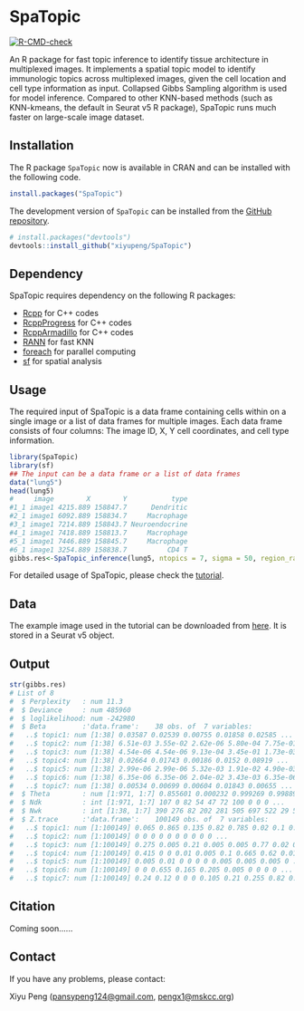 SpaTopic
=======

  <!-- badges: start -->
  [![R-CMD-check](https://github.com/xiyupeng/SpaTopic/actions/workflows/R-CMD-check.yaml/badge.svg)](https://github.com/xiyupeng/SpaTopic/actions/workflows/R-CMD-check.yaml)
  <!-- badges: end -->

An R package for fast topic inference to identify tissue architecture in multiplexed images.
It implements a spatial topic model to identify immunologic topics across multiplexed images, given the cell location and cell type information as input.
Collapsed Gibbs Sampling algorithm is used for model inference.
Compared to other KNN-based methods (such as KNN-kmeans, the default in Seurat v5 R package), SpaTopic runs much faster on large-scale image dataset.


## Installation

The R package `SpaTopic` now is available in CRAN and can be installed with the following code.

``` r
install.packages("SpaTopic")
```

The development version of `SpaTopic` can be installed from the [GitHub repository](https://github.com/xiyupeng/SpaTopic).

``` r
# install.packages("devtools")
devtools::install_github("xiyupeng/SpaTopic")
```

## Dependency

SpaTopic requires dependency on the following R packages:

- [Rcpp]( https://cran.r-project.org/package=Rcpp)  for C++ codes
- [RcppProgress](https://cran.r-project.org/package=RcppProgress) for C++ codes
- [RcppArmadillo](https://cran.r-project.org/package=RcppArmadillo) for C++ codes
- [RANN](https://cran.r-project.org/package=RANN) for fast KNN 
- [foreach](https://cran.r-project.org/package=foreach)  for parallel computing
- [sf](https://cran.r-project.org/package=sf) for spatial analysis

## Usage

The required input of SpaTopic is a data frame containing cells within on a single image or a list of data frames for multiple images. Each data frame consists of four columns: The image ID, X, Y cell coordinates, and cell type information. 

``` r
library(SpaTopic)
library(sf)
## The input can be a data frame or a list of data frames
data("lung5")
head(lung5)
#     image        X        Y           type
#1_1 image1 4215.889 158847.7      Dendritic
#2_1 image1 6092.889 158834.7     Macrophage
#3_1 image1 7214.889 158843.7 Neuroendocrine
#4_1 image1 7418.889 158813.7     Macrophage
#5_1 image1 7446.889 158845.7     Macrophage
#6_1 image1 3254.889 158838.7          CD4 T
gibbs.res<-SpaTopic_inference(lung5, ntopics = 7, sigma = 50, region_radius = 400)
```

For detailed usage of SpaTopic,
please check the [tutorial](https://xiyupeng.github.io/SpaTopic/).

## Data

The example image used in the tutorial can be downloaded from [here](https://drive.google.com/drive/folders/1_mJUjzQXWgUZlwUaLq0HKxX-aqgiQ8eD?usp=sharing).
It is stored in a Seurat v5 object. 

## Output

``` r
str(gibbs.res)
# List of 8
#  $ Perplexity   : num 11.3
#  $ Deviance     : num 485960
#  $ loglikelihood: num -242980
#  $ Beta         :'data.frame':	38 obs. of  7 variables:
#   ..$ topic1: num [1:38] 0.03587 0.02539 0.00755 0.01858 0.02585 ...
#   ..$ topic2: num [1:38] 6.51e-03 3.55e-02 2.62e-06 5.80e-04 7.75e-01 ...
#   ..$ topic3: num [1:38] 4.54e-06 4.54e-06 9.13e-04 3.45e-01 1.73e-03 ...
#   ..$ topic4: num [1:38] 0.02664 0.01743 0.00186 0.0152 0.08919 ...
#   ..$ topic5: num [1:38] 2.99e-06 2.99e-06 5.32e-03 1.91e-02 4.90e-03 ...
#   ..$ topic6: num [1:38] 6.35e-06 6.35e-06 2.04e-02 3.43e-03 6.35e-06 ...
#   ..$ topic7: num [1:38] 0.00534 0.00699 0.00604 0.01843 0.00655 ...
#  $ Theta        : num [1:971, 1:7] 0.855601 0.000232 0.999269 0.99889 0.998725 ...
#  $ Ndk          : int [1:971, 1:7] 107 0 82 54 47 72 100 0 0 0 ...
#  $ Nwk          : int [1:38, 1:7] 390 276 82 202 281 505 697 522 29 58 ...
#  $ Z.trace      :'data.frame':	100149 obs. of  7 variables:
#   ..$ topic1: num [1:100149] 0.065 0.865 0.135 0.82 0.785 0.02 0.1 0.105 0.075 0.095 ...
#   ..$ topic2: num [1:100149] 0 0 0 0 0 0 0 0 0 0 ...
#   ..$ topic3: num [1:100149] 0.275 0.005 0.21 0.005 0.005 0.77 0.02 0.015 0.085 0.075 ...
#   ..$ topic4: num [1:100149] 0.415 0 0 0.01 0.005 0.1 0.665 0.62 0.015 0.025 ...
#   ..$ topic5: num [1:100149] 0.005 0.01 0 0 0 0 0.005 0.005 0.005 0 ...
#   ..$ topic6: num [1:100149] 0 0 0.655 0.165 0.205 0.005 0 0 0 0 ...
#   ..$ topic7: num [1:100149] 0.24 0.12 0 0 0 0.105 0.21 0.255 0.82 0.805 ...
```

## Citation

Coming soon......

## Contact

If you have any problems, please contact:

Xiyu Peng (pansypeng124@gmail.com, pengx1@mskcc.org)

